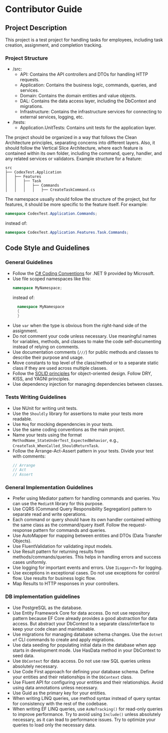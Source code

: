 # Contributor Guide

## Project Description
This project is a test project for handling tasks for employees, including task creation, assignment, and completion tracking.

### Project Structure
- /src:
  - API: Contains the API controllers and DTOs for handling HTTP requests.
  - Application: Contains the business logic, commands, queries, and services.
  - Domain: Contains the domain entities and value objects.
  - DAL: Contains the data access layer, including the DbContext and migrations.
  - Infrastructure: Contains the infrastructure services for connecting to external services, logging, etc.
- /tests:
  - Application.UnitTests: Contains unit tests for the application layer.

The project should be organized in a way that follows the Clean Architecture principles, separating concerns into different layers.
Also, it should follow the Vertical Slice Architecture, where each feature is contained within its own folder, including the command, query, handler, and any related services or validators.
Example structure for a feature:
```
src
├── CodexTest.Application
│   ├── Features
│   │   ├── Task
│   │   │   ├── Commands
│   │   │   │   ├── CreateTaskCommand.cs
```

The namespace usually should follow the structure of the project, but for features, it should be more specific to the feature itself. For example:
```csharp
namespace CodexTest.Application.Commands;
```
instead of:
```csharp
namespace CodexTest.Application.Features.Task.Commands;
```

## Code Style and Guidelines
### General Guidelines
- Follow the [C# Coding Conventions](https://learn.microsoft.com/en-us/dotnet/csharp/programming-guide/inside-a-program/coding-conventions) for .NET 9 provided by Microsoft.
- Use file scoped namespaces like this:
  ```csharp
  namespace MyNamespace;
  ```
  instead of:
  ```csharp
    namespace MyNamespace
    {
    }
    ```
- Use `var` when the type is obvious from the right-hand side of the assignment.
- Do not comment your code unless necessary. Use meaningful names for variables, methods, and classes to make the code self-documenting instead of relying on comments.
- Use documentation comments (`///`) for public methods and classes to describe their purpose and usage.
- Move constants to top level of the class/method or to a separate static class if they are used across multiple classes.
- Follow the [SOLID principles](https://en.wikipedia.org/wiki/SOLID) for object-oriented design. Follow DRY, KISS, and YAGNI principles.
- Use dependency injection for managing dependencies between classes.

### Tests Writing Guidelines
- Use NUnit for writing unit tests.
- Use the `Shouldly` library for assertions to make your tests more readable.
- Use `Moq` for mocking dependencies in your tests.
- Use the same coding conventions as the main project.
- Name your tests using the format `MethodName_StateUnderTest_ExpectedBehavior`, e.g., `CreateTask_WhenCalled_ShouldReturnTask`.
- Follow the Arrange-Act-Assert pattern in your tests. Divide your test with comments:
  ```csharp
  // Arrange
  // Act
  // Assert
  ```

### General Implementation Guidelines
- Prefer using Mediator pattern for handling commands and queries. You can use the `MediatR` library for this purpose.
- Use CQRS (Command Query Responsibility Segregation) pattern to separate read and write operations.
- Each command or query should have its own handler contained withing the same class as the command/query itself. Follow the request-response pattern for commands and queries.
- Use AutoMapper for mapping between entities and DTOs (Data Transfer Objects).
- Use FluentValidation for validating input models.
- Use Result pattern for returning results from methods/commands/queries. This helps in handling errors and success cases uniformly.
- Use logging for important events and errors. Use `ILogger<T>` for logging.
- Use exceptions in exceptional cases. Do not use exceptions for control flow. Use results for business logic flow.
- Map Results to HTTP responses in your controllers.

### DB implementation guidelines
- Use PostgreSQL as the database.
- Use Entity Framework Core for data access. Do not use repository pattern because EF Core already provides a good abstraction for data access. But abstract your DbContext to a separate class/interface to keep your code clean and maintainable.
- Use migrations for managing database schema changes. Use the `dotnet ef` CLI commands to create and apply migrations.
- Use data seeding for populating initial data in the database when app starts in development mode. Use HasData method in your DbContext to seed data.
- Use `DbContext` for data access. Do not use raw SQL queries unless absolutely necessary.
- Use Code First approach for defining your database schema. Define your entities and their relationships in the `DbContext` class.
- Use Fluent API for configuring your entities and their relationships. Avoid using data annotations unless necessary.
- Use Guid as the primary key for your entities.
- When writing LINQ queries, use method syntax instead of query syntax for consistency with the rest of the codebase.
- When writing EF LINQ queries, use `AsNoTracking()` for read-only queries to improve performance. Try to avoid using `Include()` unless absolutely necessary, as it can lead to performance issues. Try to optimize your queries to load only the necessary data.
